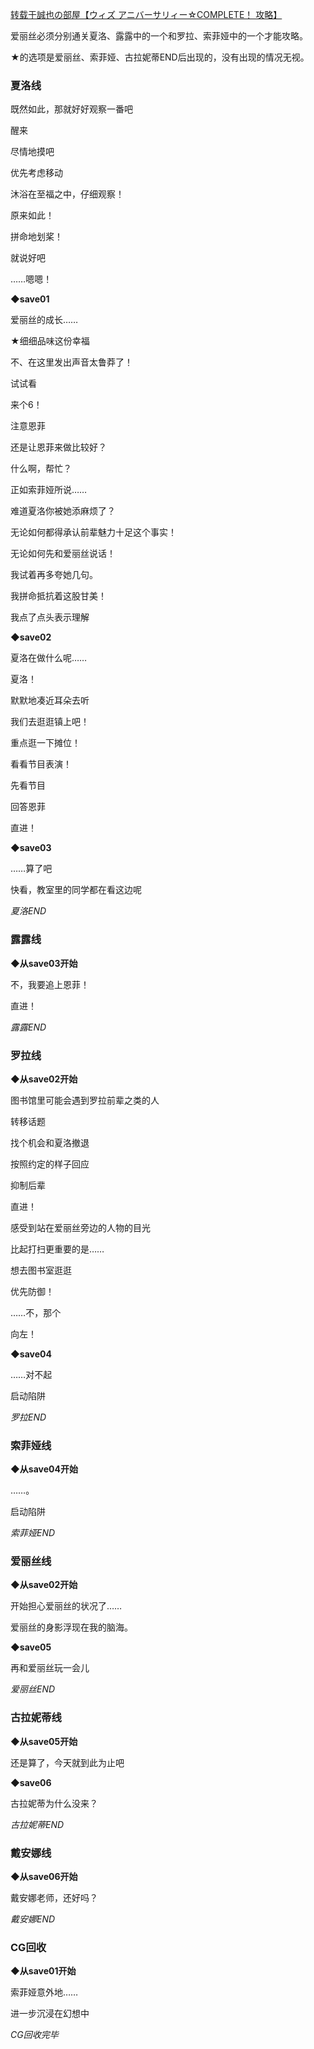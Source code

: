 [转载于誠也の部屋【ウィズ アニバーサリィー☆COMPLETE！ 攻略】 ](https://seiya-saiga.com/game/favorite/wiz_com.html)

爱丽丝必须分别通关夏洛、露露中的一个和罗拉、索菲娅中的一个才能攻略。

★的选项是爱丽丝、索菲娅、古拉妮蒂END后出现的，没有出现的情况无视。

### 夏洛线

既然如此，那就好好观察一番吧

醒来

尽情地摸吧

优先考虑移动

沐浴在至福之中，仔细观察！

原来如此！

拼命地划桨！

就说好吧

……嗯嗯！

**◆save01**

爱丽丝的成长……

★细细品味这份幸福

不、在这里发出声音太鲁莽了！

试试看

来个6！

注意恩菲

还是让恩菲来做比较好？

什么啊，帮忙？

正如索菲娅所说……

难道夏洛你被她添麻烦了？

无论如何都得承认前辈魅力十足这个事实！

无论如何先和爱丽丝说话！

我试着再多夸她几句。

我拼命抵抗着这股甘美！

我点了点头表示理解

**◆save02**

夏洛在做什么呢……

夏洛！

默默地凑近耳朵去听

我们去逛逛镇上吧！

重点逛一下摊位！

看看节目表演！

先看节目

回答恩菲

直进！

**◆save03**

……算了吧

快看，教室里的同学都在看这边呢

*夏洛END*

### 露露线

**◆从save03开始**

不，我要追上恩菲！

直进！

*露露END*

### 罗拉线

**◆从save02开始**

图书馆里可能会遇到罗拉前辈之类的人

转移话题

找个机会和夏洛撤退

按照约定的样子回应

抑制后辈

直进！

感受到站在爱丽丝旁边的人物的目光

比起打扫更重要的是……

想去图书室逛逛

优先防御！

……不，那个

向左！

**◆save04**

……对不起

启动陷阱

*罗拉END*

### 索菲娅线

**◆从save04开始**

……。

启动陷阱

*索菲娅END*

### 爱丽丝线

**◆从save02开始**

开始担心爱丽丝的状况了……

爱丽丝的身影浮现在我的脑海。

**◆save05**

再和爱丽丝玩一会儿

*爱丽丝END*

### 古拉妮蒂线

**◆从save05开始**

还是算了，今天就到此为止吧

**◆save06**

古拉妮蒂为什么没来？

*古拉妮蒂END*

### 戴安娜线

**◆从save06开始**

戴安娜老师，还好吗？

*戴安娜END*

### CG回收

**◆从save01开始**

索菲娅意外地……

进一步沉浸在幻想中

*CG回收完毕*
